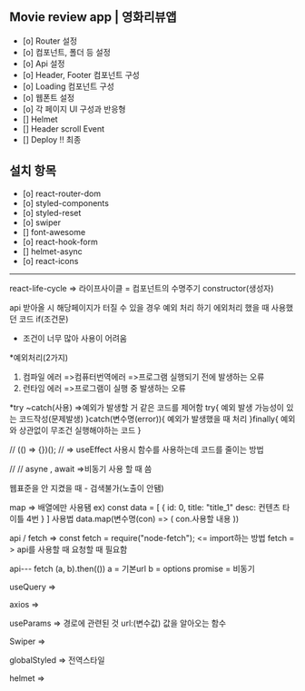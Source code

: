 ## Movie review app | 영화리뷰앱

- [o] Router 설정
- [o] 컴포넌트, 폴더 등 설정
- [o] Api 설정
- [o] Header, Footer 컴포넌트 구성
- [o] Loading 컴포넌트 구성
- [o] 웹폰트 설정
- [o] 각 페이지 UI 구성과 반응형
- [] Helmet
- [] Header scroll Event
- [] Deploy !! 최종

## 설치 항목

- [o] react-router-dom
- [o] styled-components
- [o] styled-reset
- [o] swiper
- [] font-awesome
- [o] react-hook-form
- [] helmet-async
- [o] react-icons

---

react-life-cycle
=> 라이프사이클 = 컴포넌트의 수명주기
constructor(생성자)

api 받아올 시 해당페이지가 터질 수 있을 경우
예외 처리 하기
에외처리 했을 때 사용했던 코드
if(조건문)

- 조건이 너무 많아 사용이 어려움

\*예외처리(2가지)

1. 컴파일 에러
   =>컴퓨터번역에러
   =>프로그램 실행되기 전에 발생하는 오류
2. 런타임 에러
   =>프로그램이 실행 중 발생하는 오류

\*try ~catch(사용)
=>예외가 발생할 거 같은 코드를 제어함
try{
예외 발생 가능성이 있는 코드작성(문제발생)
}catch(변수명(error)){
예외가 발생했을 때 처리
}finally{
예외와 상관없이 무조건 실행해야하는 코드
}

// (() => {})();
// => useEffect 사용시 함수를 사용하는데 코드를 줄이는 방법

// // asyne , await =>비동기 사용 할 때 씀

웹표준을 안 지켰을 때 - 검색불가(노출이 안됌)

map
=> 배열에만 사용됌
ex)
const data = [
{
id: 0,
title: "title_1"
desc: 컨텐츠 타이틀 4번
}
]
사용법
data.map(변수명(con) => (
con.사용할 내용
))

api / fetch
=> const fetch = require("node-fetch"); <= import하는 방법
fetch = > api를 사용할 때 요청할 때 필요함

api---
fetch (a, b).then(())
a = 기본url b = options
promise = 비동기

useQuery
=>

axios
=>

useParams
=> 경로에 관련된 것 url:(변수값) 값을 알아오는 함수

Swiper
=>

globalStyled
=> 전역스타일

helmet
=>
